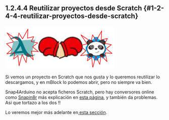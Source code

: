 ## 1.2.4.4 Reutilizar proyectos desde Scratch {#1-2-4-4-reutilizar-proyectos-desde-scratch}

![](/images/image55.png)

Si vemos un proyecto en Scratch que nos gusta y lo queremos reutilizar lo descargamos, y en mBlock lo podemos abrir, pero no siempre va bien.

Snap4Arduino no acepta ficheros Scratch, pero hay conversores online como [Snapin8r](https://www.google.com/url?q=http://hardmath123.github.io/Snapin8r/&sa=D&ust=1513946282830000&usg=AFQjCNGjVbyRXorjfBpa4SGIpnt1hODCIQ) más explicación en [esta página](https://www.google.com/url?q=http://codigo21.educacion.navarra.es/autoaprendizaje/snap4arduino-ventajas-instalacion-e-importacion-de-proyectos-de-scratch/&sa=D&ust=1513946282831000&usg=AFQjCNE3n062cljvcrnl3qqrTZAHkemzag), y también da problemas. Así que tortazo a los dos !!

Lo veremos mejor más adelante en[ esta sección](../3_entradas_de_echidna/34_acelerometro.md#3-4-2-reutilizamos-del-todo-copiamos-el-proyecto-de-otra-persona).

